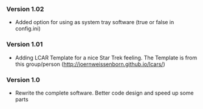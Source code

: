 ### Version 1.02
- Added option for using as system tray software (true or false in config.ini)

### Version 1.01
- Adding LCAR Template for a nice Star Trek feeling. The Template is from this group/person (http://joernweissenborn.github.io/lcars/)

### Version 1.0
- Rewrite the complete software. Better code design and speed up some parts